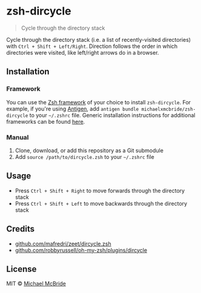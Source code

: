 # zsh-dircycle
> Cycle through the directory stack

Cycle through the directory stack (i.e. a list of recently-visited directories) with `Ctrl + Shift + Left/Right`. Direction follows the order in which directories were visited, like left/right arrows do in a browser.

## Installation

### Framework
You can use the [Zsh framework](https://github.com/unixorn/awesome-zsh-plugins#frameworks) of your choice to install `zsh-dircycle`.  For example, if you're using [Antigen](https://github.com/zsh-users/antigen), add `antigen bundle michaelxmcbride/zsh-dircycle` to your `~/.zshrc` file.  Generic installation instructions for additional frameworks can be found [here](https://github.com/unixorn/awesome-zsh-plugins#installation).

### Manual
1. Clone, download, or add this repository as a Git submodule
2. Add `source /path/to/dircycle.zsh` to your `~/.zshrc` file

## Usage
- Press `Ctrl + Shift + Right` to move forwards through the directory stack
- Press `Ctrl + Shift + Left` to move backwards through the directory stack

## Credits
- [github.com/mafredri/zeet/dircycle.zsh](https://github.com/mafredri/zeet/blob/master/dircycle.zsh)
- [github.com/robbyrussell/oh-my-zsh/plugins/dircycle](https://github.com/robbyrussell/oh-my-zsh/tree/master/plugins/dircycle)

## License
MIT © [Michael McBride](https://michaelxmcbride.com)
